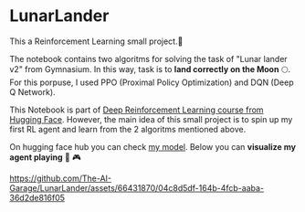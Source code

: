 # LunarLander

This a Reinforcement Learning small project.🤖

The notebook contains two algoritms for solving the task of "Lunar lander v2" from Gymnasium. In this way, task is to **land correctly on the Moon** 🌕. For this porpuse, I used PPO (Proximal Policy Optimization) and DQN (Deep Q Network).

This Notebook is part of [Deep Reinforcement Learning course from Hugging Face](https://huggingface.co/learn/deep-rl-course/unit1/hands-on). However, the main idea of this small project is to spin up my first RL agent and learn from the 2 algoritms mentioned above.

On hugging face hub you can check [my model](https://huggingface.co/cyborcat/LunarLander).
Below you can **visualize my agent playing** 👀 🎮

https://github.com/The-AI-Garage/LunarLander/assets/66431870/04c8d5df-164b-4fcb-aaba-36d2de816f05
